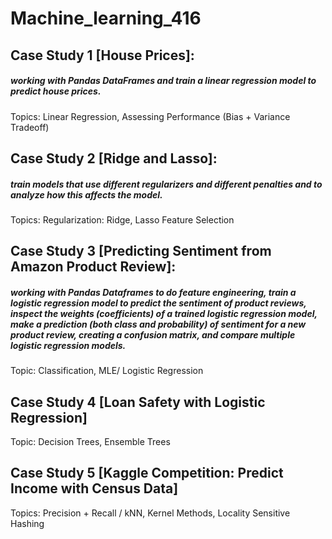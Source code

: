 # Machine_learning_416
## Case Study 1 [House Prices]: 
##### working with Pandas DataFrames and train a linear regression model to predict house prices.
Topics: Linear Regression, Assessing Performance (Bias + Variance Tradeoff)

## Case Study 2 [Ridge and Lasso]: 
##### train models that use different regularizers and different penalties and to analyze how this affects the model.
Topics: Regularization: Ridge, Lasso Feature Selection

## Case Study 3 [Predicting Sentiment from Amazon Product Review]:
##### working with Pandas Dataframes to do feature engineering, train a logistic regression model to predict the sentiment of product reviews, inspect the weights (coefficients) of a trained logistic regression model, make a prediction (both class and probability) of sentiment for a new product review, creating a confusion matrix, and compare multiple logistic regression models.
Topic: Classification, MLE/ Logistic Regression

## Case Study 4 [Loan Safety with Logistic Regression]
Topic: Decision Trees, Ensemble Trees

## Case Study 5 [Kaggle Competition: Predict Income with Census Data]
Topics: Precision + Recall / kNN, Kernel Methods, Locality Sensitive Hashing


